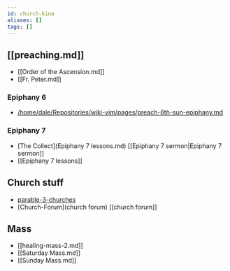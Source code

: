```yaml
---
id: church-kine
aliases: []
tags: []
---
```

## [[preaching.md]]

- [[Order of the Ascension.md]]
- [[Fr. Peter.md]]
### Epiphany 6
- [/home/dale/Repositories/wiki-vim/pages/preach-6th-sun-epiphany.md](pages/preach-6th-sun-epiphany.md) 
### Epiphany 7
- [The Collect](Epiphany 7 lessons.md) [[Epiphany 7 sermon|Epiphany 7 sermon]] 
- [[Epiphany 7 lessons]]

## Church stuff

- [parable-3-churches](parable-3-churches)
- [Church-Forum](church forum) [[church forum]]

## Mass

- [[healing-mass-2.md]]
- [[Saturday Mass.md]]
- [[Sunday Mass.md]]
